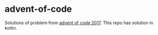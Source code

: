 # advent-of-code

Solutions of problem from [advent of code 2017](http://adventofcode.com/2017). This repo has solution in kotlin.
